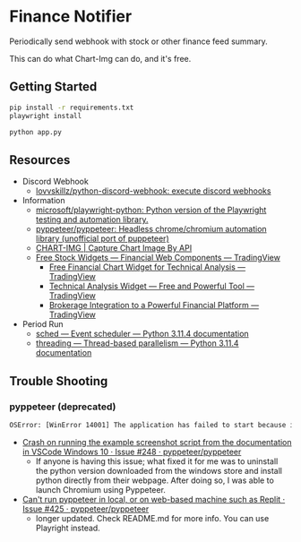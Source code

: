 # Finance Notifier

Periodically send webhook with stock or other finance feed summary.

This can do what Chart-Img can do, and it's free.

## Getting Started

```sh
pip install -r requirements.txt
playwright install

python app.py
```

## Resources

- Discord Webhook
  - [lovvskillz/python-discord-webhook: execute discord webhooks](https://github.com/lovvskillz/python-discord-webhook)
- Information
  - [microsoft/playwright-python: Python version of the Playwright testing and automation library.](https://github.com/microsoft/playwright-python)
  - [pyppeteer/pyppeteer: Headless chrome/chromium automation library (unofficial port of puppeteer)](https://github.com/pyppeteer/pyppeteer)
  - [CHART-IMG | Capture Chart Image By API](https://chart-img.com/)
  - [Free Stock Widgets — Financial Web Components — TradingView](https://www.tradingview.com/widget/)
    - [Free Financial Chart Widget for Technical Analysis — TradingView](https://www.tradingview.com/widget/advanced-chart/)
    - [Technical Analysis Widget — Free and Powerful Tool — TradingView](https://www.tradingview.com/widget/technical-analysis/)
    - [Brokerage Integration to a Powerful Financial Platform — TradingView](https://www.tradingview.com/brokerage-integration/)
- Period Run
  - [sched — Event scheduler — Python 3.11.4 documentation](https://docs.python.org/3/library/sched.html)
  - [threading — Thread-based parallelism — Python 3.11.4 documentation](https://docs.python.org/3/library/threading.html#timer-objects)

## Trouble Shooting

### pyppeteer (deprecated)

```txt
OSError: [WinError 14001] The application has failed to start because its side-by-side configuration is incorrect. Please see the application event log or use the command-line sxstrace.exe tool for more detail
```

- [Crash on running the example screenshot script from the documentation in VSCode Windows 10 · Issue #248 · pyppeteer/pyppeteer](https://github.com/pyppeteer/pyppeteer/issues/248)
  - If anyone is having this issue; what fixed it for me was to uninstall the python version downloaded from the windows store and install python directly from their webpage. After doing so, I was able to launch Chromium using Pyppeteer.
- [Can't run pyppeteer in local, or on web-based machine such as Replit · Issue #425 · pyppeteer/pyppeteer](https://github.com/pyppeteer/pyppeteer/issues/425)
  - longer updated. Check README.md for more info. You can use Playright instead.
